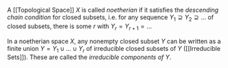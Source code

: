 A [[Topological Space]] $X$ is called *noetherian* if it satisfies the *descending chain condition* for closed subsets, i.e. for any sequence $Y_1\supseteq Y_2 \supseteq \dots$ of closed subsets, there is some $r$ with $Y_r = Y_{r+1} = \dots$  

In a noetherian space $X$, any nonempty closed subset $Y$ can be written as a finite union $Y=Y_1\cup \dots \cup Y_r$ of irreducible closed subsets of $Y$ ([[Irreducible Sets]]). These are called the *irreducible components of $Y$*.